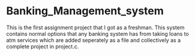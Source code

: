 # Banking_Management_system
This is the first assignment project that I got as a freshman. This system contains normal options that any banking system has from taking loans to atm services which are added seperately as a file and collectively as a complete project in project.c.
